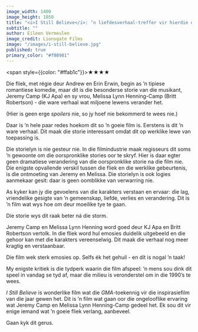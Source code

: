 ```yaml
---
image_width: 1400
image_height: 1050
title: "<i>I Still Believe</i>: ’n liefdesverhaal-treffer vir hierdie dekade."
subtitle: ""
author: Eileen Vermeulen
image_credit: Lionsgate Films
image: "/images/i-still-believe.jpg"
published: true
primary_color: "#f08981"
---
```


<span style={{color: "#ffab1c"}}>★★★★</span>

Die fliek, met régie deur Andrew en Erin Erwin, begin as ’n tipiese romantiese komedie, maar dit is die besonderse storie van die musikant, Jeremy Camp (KJ Apa) en sy vrou, Melissa Lynn Henning-Camp (Britt Robertson) - die ware verhaal wat miljoene lewens verander het.

(Hier is geen erge _spoilers_ nie, so jy hoef nie bekommerd te wees nie.)

Daar is ’n hele paar redes hoekom dit so ’n goeie film is. Eerstens is dit ’n ware verhaal. Dit maak die storie interessant omdat dit op werklike lewe van toepassing is.

Die storielyn is nie gesteur nie. In die filmindustrie maak regisseurs dit soms ’n gewoonte om die oorspronklike stories oor te skryf. Hier is daar egter geen dramatiese verandering van die oorspronklike storie na die film nie. Die enigste opvallende verskil tussen die fliek en die werklike gebeurtenis, is die ontmoeting van Jeremy en Melissa. Die storielyn is ook logies aanmekaar gesit: daar is geen oomblikke van verwarring nie.

As kyker kan jy die gevoelens van die karakters verstaan en ervaar: die lag, vriendelike gesigte van ’n gemeenskap, liefde, verlies en verandering. Dit is ’n film wat wys hoe om deur moeilike tye te gaan.

Die storie wys dit raak beter ná die storm.

Jeremy Camp en Melissa Lynn Henning word goed deur KJ Apa en Britt Robertson vertolk. In die fliek word hul emosies duidelik uitgebeeld en die gehoor kan met die karakters vereenselwig. Dit maak die verhaal nog meer kragtig en verstaanbaar.

Die film wek sterk emosies op. Selfs ék het gehuil - en dít is nogal ’n taak!

My enigste kritiek is die tydperk waarin die film afspeel: ’n mens sou dink dit speel in vandag se tyd af, maar die milieu is veronderstel om in die 1990’s te wees.

_I Still Believe_ is wonderlike film wat die _GMA_-toekennig vir die inspirasiefilm van die jaar gewen het. Dit is ’n film wat gaan oor die ongelooflike ervaring wat Jeremy Camp en Melissa Lynn Henning-Camp gedeel het. Ek sou dit vir enige iemand wat ’n goeie fliek verlang, aanbeveel.

Gaan kyk dit gerus.
